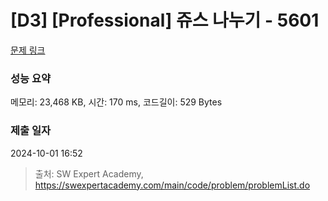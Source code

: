 # [D3] [Professional] 쥬스 나누기 - 5601 

[문제 링크](https://swexpertacademy.com/main/code/problem/problemDetail.do?contestProbId=AWXGAylqcdYDFAUo) 

### 성능 요약

메모리: 23,468 KB, 시간: 170 ms, 코드길이: 529 Bytes

### 제출 일자

2024-10-01 16:52



> 출처: SW Expert Academy, https://swexpertacademy.com/main/code/problem/problemList.do